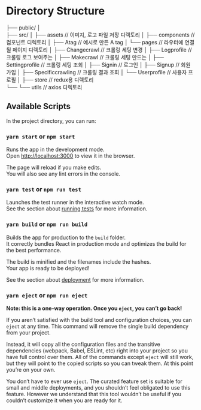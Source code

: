 # Directory Structure

├── public/
│   
├── src/
│   ├── assets                  // 이미지, 로고 파일 저장 디렉토리
│   ├── components              // 컴포넌트 디렉토리
│       ├── Atag                  // 예시로 만든 A tag
│   └── pages            // 라우터에 연결될 페이지 디렉토리
│       ├── Changecrawl           // 크롤링 세팅 변경 
│       ├── Logprofile            // 크롤링 로그 보여주는 
│       ├── Makecrawl             // 크롤링 세팅 만드는
│       ├── Settingprofile        // 크롤링 세팅 조회
│       ├── Signin                // 로그인 
│       ├── Signup                // 회원가입
│       ├── Specificcrawling      // 크롤링 결과 조회
│       └── Userprofile           // 사용자 프로필
│   ├── store               // redux용 디렉토리  
└── └── utils               // axios 디렉토리


## Available Scripts

In the project directory, you can run:

### `yarn start` or `npm start`

Runs the app in the development mode.\
Open [http://localhost:3000](http://localhost:3000) to view it in the browser.

The page will reload if you make edits.\
You will also see any lint errors in the console.

### `yarn test` or `npm run test`

Launches the test runner in the interactive watch mode.\
See the section about [running tests](https://facebook.github.io/create-react-app/docs/running-tests) for more information.

### `yarn build` or `npm run build`

Builds the app for production to the `build` folder.\
It correctly bundles React in production mode and optimizes the build for the best performance.

The build is minified and the filenames include the hashes.\
Your app is ready to be deployed!

See the section about [deployment](https://facebook.github.io/create-react-app/docs/deployment) for more information.

### `yarn eject` or `npm run eject`

**Note: this is a one-way operation. Once you `eject`, you can’t go back!**

If you aren’t satisfied with the build tool and configuration choices, you can `eject` at any time. This command will remove the single build dependency from your project.

Instead, it will copy all the configuration files and the transitive dependencies (webpack, Babel, ESLint, etc) right into your project so you have full control over them. All of the commands except `eject` will still work, but they will point to the copied scripts so you can tweak them. At this point you’re on your own.

You don’t have to ever use `eject`. The curated feature set is suitable for small and middle deployments, and you shouldn’t feel obligated to use this feature. However we understand that this tool wouldn’t be useful if you couldn’t customize it when you are ready for it.

